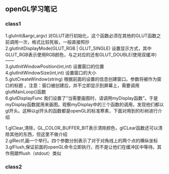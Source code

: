 ## openGL学习笔记

### class1   
1.gluInit(&argc,argv) 对GLUT进行初始化，这个函数必须在其他的GLUT函数之前调用一次，格式比较死板，一般直接照抄   
2.glutInitDisplayMode(GLUT_RGB | GLUT_SINGLE) 设置显示方式，其中GLUT_RGB表示使用RGB颜色，与之对应的还有GLUT_DOUBLE(使用双缓冲）——   
3.glutInitWindowPosition(int,int) 设置窗口的位置   
4.glutInitWindowSize(int,int) 设置窗口的大小   
5.glutCreateWindow(string) 根据前面的设置的信息创建窗口。参数将被作为窗口的标题 。注意：窗口被创建后，并不立即显示到屏幕上，需要调用glutMainLoop()函数   
6.glutDisplayFunc 我们设置了“当需要画图时，请调用myDisplay函数”。于是myDisplay函数就用来画图。观察myDisplay中的三个函数的调用，发现他们都以gl开头。这种以gl开头的函数都是openGL的标准寒素，下面对用到的杉树进行介绍   

  1.glClear,清除，GL_COLOR_BUFFER_BIT表示清除颜色，glCLear函数还可以清除其他的东西，但这里不做介绍   
  2.glRectf,画一个举行。四个参数分别表示了对于对角线上的两个点的横纵坐标   
  3.glFlush,保证前面的openGL命令立即执行，而不是让他们在缓冲区中等待。其作用跟fflush（stdout）类似   

### class2   
